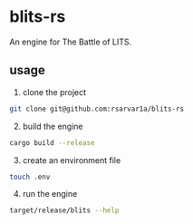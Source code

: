 # blits-rs

An engine for The Battle of LITS.

## usage

1. clone the project
```sh
git clone git@github.com:rsarvar1a/blits-rs
```

2. build the engine
```sh
cargo build --release
```

3. create an environment file
```sh
touch .env
```

4. run the engine
```sh
target/release/blits --help
```
